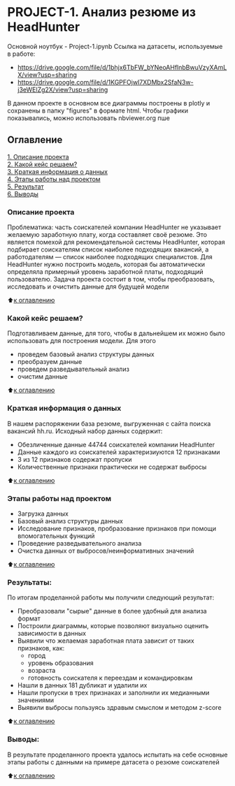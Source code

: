 # PROJECT-1. Анализ резюме из HeadHunter
Основной ноутбук - Project-1.ipynb
Ссылка на датасеты, используемые в работе:
 - https://drive.google.com/file/d/1bhjx6TbFW_bYNeoAHflnbBwuVzyXAmLX/view?usp=sharing
 - https://drive.google.com/file/d/1KGPFOjwI7XDMbx2SfaN3w-j3eWElZg2X/view?usp=sharing

В данном проекте в основном все диаграммы построены в plotly  и сохранены в папку "figures" в формате html.  Чтобы графики показывались, можно использовать nbviewer.org
пше
## Оглавление  
[1. Описание проекта](https://github.com/balkhinag/Project_1#%D0%BA%D1%80%D0%B0%D1%82%D0%BA%D0%B0%D1%8F-%D0%B8%D0%BD%D1%84%D0%BE%D1%80%D0%BC%D0%B0%D1%86%D0%B8%D1%8F-%D0%BE-%D0%B4%D0%B0%D0%BD%D0%BD%D1%8B%D1%85)  
[2. Какой кейс решаем?](https://github.com/balkhinag/Project_1#%D0%BA%D0%B0%D0%BA%D0%BE%D0%B9-%D0%BA%D0%B5%D0%B9%D1%81-%D1%80%D0%B5%D1%88%D0%B0%D0%B5%D0%BC)  
[3. Краткая информация о данных](https://github.com/balkhinag/Project_1#%D0%BA%D1%80%D0%B0%D1%82%D0%BA%D0%B0%D1%8F-%D0%B8%D0%BD%D1%84%D0%BE%D1%80%D0%BC%D0%B0%D1%86%D0%B8%D1%8F-%D0%BE-%D0%B4%D0%B0%D0%BD%D0%BD%D1%8B%D1%85)  
[4. Этапы работы над проектом](https://github.com/balkhinag/Project_1#%D1%8D%D1%82%D0%B0%D0%BF%D1%8B-%D1%80%D0%B0%D0%B1%D0%BE%D1%82%D1%8B-%D0%BD%D0%B0%D0%B4-%D0%BF%D1%80%D0%BE%D0%B5%D0%BA%D1%82%D0%BE%D0%BC)  
[5. Результат](https://github.com/balkhinag/Project_1#%D1%80%D0%B5%D0%B7%D1%83%D0%BB%D1%8C%D1%82%D0%B0%D1%82%D1%8B)    
[6. Выводы](https://github.com/balkhinag/Project_1#%D0%B2%D1%8B%D0%B2%D0%BE%D0%B4%D1%8B) 

### Описание проекта   
Проблематика: часть соискателей компании HeadHunter не указывает желаемую заработную плату, когда составляет своё резюме. Это является помехой для рекомендательной системы HeadHunter, которая подбирает соискателям список наиболее подходящих вакансий, а работодателям — список наиболее подходящих специалистов. Для HeadHunter нужно построить модель, которая бы автоматически определяла примерный уровень заработной платы, подходящий пользователю. Задача проекта состоит в том, чтобы преобразовать, исследовать и очистить данные для будущей модели

:arrow_up:[к оглавлению](_)


### Какой кейс решаем?    
Подготавливаем данные, для того, чтобы в дальнейшем их можно было использовать для построения модели. Для этого
- проведем базовый анализ структуры данных 
- преобразуем данные
- проведем разведывательный анализ
- очистим данные

:arrow_up:[к оглавлению](.README.md#Оглавление)

### Краткая информация о данных
В нашем распоряжении база резюме, выгруженная с сайта поиска вакансий hh.ru. Исходный набор данных содержит:
- Обезличенные данные 44744 соискателей компании HeadHunter
- Данные каждого из соискателей характеризиуются 12 признаками
- 3 из 12 признаков содержат пропуски
- Количественные признаки практически не содержат выбросы
  
:arrow_up:[к оглавлению](.README.md#Оглавление)


### Этапы работы над проектом  
- Загрузка данных 
- Базовый анализ структуры данных
- Исследование признаков, пробразование признаков при помощи впомогательных функций
- Проведение разведывательного анализа
- Очистка данных от выбросов/неинформативных значений


:arrow_up:[к оглавлению](.README.md#Оглавление)


### Результаты:  
По итогам проделанной работы мы получили следующий результат:
- Преобразовали "сырые" данные в более удобный для анализа формат
- Построили диаграммы, которые позволяют визуально оценить зависимости в данных
- Выявили что желаемая заработная плата зависит от таких признаков, как:
    - город
    - уровень образования
    - возраста
    - готовность соискателя к переездам и командировкам
- Нашли в данных 181 дубликат и удалили их
- Нашли пропуски в трех признаках и заполнили их медианными значениями
- Выявили выбросы пользуясь здравым смыслом и методом z-score

:arrow_up:[к оглавлению](.README.md#Оглавление)


### Выводы:  
В результате проделанного проекта удалось испытать на себе основные этапы работы с данными на примере датасета о резюме соискателей

:arrow_up:[к оглавлению](.README.md#Оглавление)

